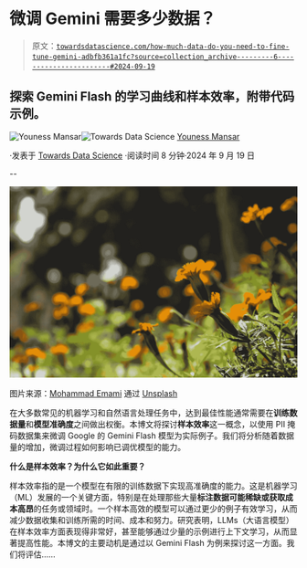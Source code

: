 # 微调 Gemini 需要多少数据？

> 原文：[`towardsdatascience.com/how-much-data-do-you-need-to-fine-tune-gemini-adbfb361a1fc?source=collection_archive---------6-----------------------#2024-09-19`](https://towardsdatascience.com/how-much-data-do-you-need-to-fine-tune-gemini-adbfb361a1fc?source=collection_archive---------6-----------------------#2024-09-19)

## 探索 Gemini Flash 的学习曲线和样本效率，附带代码示例。

[](https://medium.com/@CVxTz?source=post_page---byline--adbfb361a1fc--------------------------------)![Youness Mansar](https://medium.com/@CVxTz?source=post_page---byline--adbfb361a1fc--------------------------------)[](https://towardsdatascience.com/?source=post_page---byline--adbfb361a1fc--------------------------------)![Towards Data Science](https://towardsdatascience.com/?source=post_page---byline--adbfb361a1fc--------------------------------) [Youness Mansar](https://medium.com/@CVxTz?source=post_page---byline--adbfb361a1fc--------------------------------)

·发表于 [Towards Data Science](https://towardsdatascience.com/?source=post_page---byline--adbfb361a1fc--------------------------------) ·阅读时间 8 分钟·2024 年 9 月 19 日

--

![](img/1014ddb262374c04c459e1a311744692.png)

图片来源：[Mohammad Emami](https://unsplash.com/@mo_em?utm_source=medium&utm_medium=referral) 通过 [Unsplash](https://unsplash.com/?utm_source=medium&utm_medium=referral)

在大多数常见的机器学习和自然语言处理任务中，达到最佳性能通常需要在**训练数据量**和**模型准确度**之间做出权衡。本博文将探讨**样本效率**这一概念，以使用 PII 掩码数据集来微调 Google 的 Gemini Flash 模型为实际例子。我们将分析随着数据量的增加，微调过程如何影响已调优模型的能力。

**什么是样本效率？为什么它如此重要？**

样本效率指的是一个模型在有限的训练数据下实现高准确度的能力。这是机器学习（ML）发展的一个关键方面，特别是在处理那些大量**标注数据可能稀缺或获取成本高昂**的任务或领域时。一个样本高效的模型可以通过更少的例子有效学习，从而减少数据收集和训练所需的时间、成本和努力。研究表明，LLMs（大语言模型）在样本效率方面表现得非常好，甚至能够通过少量的示例进行上下文学习，从而显著提高性能。本博文的主要动机是通过以 Gemini Flash 为例来探讨这一方面。我们将评估……
